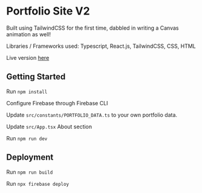 # Portfolio Site V2
Built using TailwindCSS for the first time, dabbled in writing a Canvas animation as well!

Libraries / Frameworks used: Typescript, React.js, TailwindCSS, CSS, HTML

Live version [here](https://locchuong.dev)

## Getting Started
Run `npm install`

Configure Firebase through Firebase CLI

Update `src/constants/PORTFOLIO_DATA.ts` to your own portfolio data.

Update `src/App.tsx` About section

Run `npm run dev`

## Deployment

Run `npm run build`

Run `npx firebase deploy`
